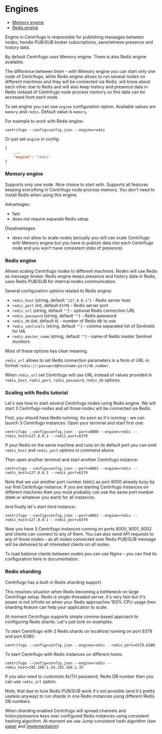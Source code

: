 # Engines

* [Memory engine](#memory-engine)
* [Redis engine](#redis-engine)

Engine in Centrifugo is responsible for publishing messages between nodes, handle PUB/SUB broker subscriptions, save/retrieve presence and history data.

By default Centrifugo uses Memory engine. There is also Redis engine available.

The difference between them - with Memory engine you can start only one node of Centrifugo, while Redis engine allows to run several nodes on different machines and they will be connected via Redis, will know about each other due to Redis and will also keep history and presence data in Redis instead of Centrifugo node process memory so this data can be accessed from each node.

To set engine you can use `engine` configuration option. Available values are `memory` and `redis`. Default value is `memory`.

For example to work with Redis engine:

```
centrifugo --config=config.json --engine=redis
```

Or just set `engine` in config:

```json
{
    ...
    "engine": "redis"
}
```

### Memory engine

Supports only one node. Nice choice to start with. Supports all features keeping everything in Centrifugo node process memory. You don't need to install Redis when using this engine.

Advantages:

* fast
* does not require separate Redis setup

Disadvantages:

* does not allow to scale nodes (actually you still can scale Centrifugo with Memory engine but you have to publish data into each Centrifugo node and you won't have consistent state of presence)

### Redis engine

Allows scaling Centrifugo nodes to different machines. Nodes will use Redis as message broker. Redis engine keeps presence and history data in Redis, uses Redis PUB/SUB for internal nodes communication.

Several configuration options related to Redis engine:

* `redis_host` (string, default `"127.0.0.1"`) - Redis server host
* `redis_port` (int, default `6379`) - Redis server port
* `redis_url` (string, default `""`) - optional Redis connection URL
* `redis_password` (string, default `""`) - Redis password
* `redis_db` (int, default `0`) - number of Redis db to use
* `redis_sentinels` (string, default `""`) - comma separated list of Sentinels for HA
* `redis_master_name` (string, default `""`) - name of Redis master Sentinel monitors

Most of these options has clear meaning.

`redis_url` allows to set Redis connection parameters in a form of URL in format `redis://:password@hostname:port/db_number`.

When `redis_url` set Centrifugo will use URL instead of values provided in `redis_host`,
`redis_port`, `redis_password`, `redis_db` options.

### Scaling with Redis tutorial

Let's see how to start several Centrifugo nodes using Redis engine. We will start 3 Centrifugo nodes and all those nodes will be connected via Redis.

First, you should have Redis running. As soon as it's running - we can launch 3 Centrifugo instances. Open your terminal and start first one:

```
centrifugo --config=config.json --port=8000 --engine=redis --redis_host=127.0.0.1 --redis_port=6379
```

If your Redis on the same machine and runs on its default port you can omit `redis_host` and `redis_port` options in command above.

Then open another terminal and start another Centrifugo instance:

```
centrifugo --config=config.json --port=8001 --engine=redis --redis_host=127.0.0.1 --redis_port=6379
```

Note that we use another port number (`8001`) as port 8000 already busy by our first Centrifugo instance. If you are starting Centrifugo instances on different machines then you most probably can use
the same port number (`8000` or whatever you want) for all instances.

And finally let's start third instance:

```
centrifugo --config=config.json --port=8002 --engine=redis --redis_host=127.0.0.1 --redis_port=6379
```

Now you have 3 Centrifugo instances running on ports 8000, 8001, 8002 and clients can connect to any of them. You can also send API requests to any of those nodes – as all nodes connected over Redis PUB/SUB message will be delivered to all interested clients on all nodes.

To load balance clients between nodes you can use Nginx – you can find its configuration here in documentation.

### Redis sharding

Centrifugo has a built-in Redis sharding support.

This resolves situation when Redis becoming a bottleneck on large Centrifugo setup. Redis is single-threaded server, it's very fast but it's power is not infinite so when your Redis approaches 100% CPU usage then sharding feature can help your application to scale.

At moment Centrifugo supports simple comma-based approach to configuring Redis shards. Let's just look on examples.

To start Centrifugo with 2 Redis shards on localhost running on port 6379 and port 6380:

```
centrifugo --config=config.json --engine=redis --redis_port=6379,6380
```

To start Centrifugo with Redis instances on different hosts:

```
centrifugo --config=config.json --engine=redis --redis_host=192.168.1.34,192.168.1.35
```

If you also need to customize AUTH password, Redis DB number then you can use `redis_url` option.

Note, that due to how Redis PUB/SUB work it's not possible (and it's pretty useless anyway) to run shards in one Redis instances using different Redis DB numbers.

When sharding enabled Centrifugo will spread channels and history/presence keys over configured Redis instances using consistent hashing algorithm. At moment we use Jump consistent hash algorithm (see [paper](https://arxiv.org/pdf/1406.2294.pdf) and [implementation](https://github.com/dgryski/go-jump))
